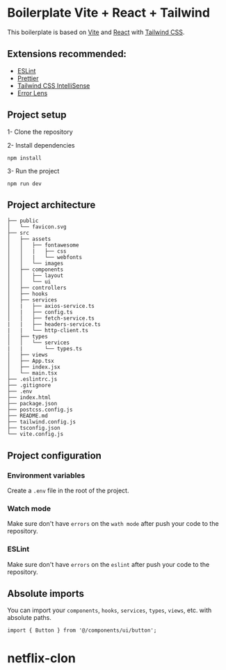 # Boilerplate Vite + React + Tailwind

This boilerplate is based on [Vite](https://vitejs.dev/) and [React](https://reactjs.org/) with [Tailwind CSS](https://tailwindcss.com/).

## Extensions recommended:

- [ESLint](https://marketplace.visualstudio.com/items?itemName=dbaeumer.vscode-eslint)
- [Prettier](https://marketplace.visualstudio.com/items?itemName=esbenp.prettier-vscode)
- [Tailwind CSS IntelliSense](https://marketplace.visualstudio.com/items?itemName=bradlc.vscode-tailwindcss)
- [Error Lens](https://marketplace.visualstudio.com/items?itemName=usernamehw.errorlens)

## Project setup

1- Clone the repository

2- Install dependencies

```
npm install
```

3- Run the project

```
npm run dev
```

## Project architecture

```
├── public 
│   └── favicon.svg
├── src
│   ├── assets
│   │   ├── fontawesome
│   │   |   ├── css
│   │   |   └── webfonts
│   │   └── images
│   ├── components
│   │   ├── layout
│   │   └── ui
│   ├── controllers
│   ├── hooks
│   ├── services
│   |   ├── axios-service.ts
│   |   ├── config.ts
│   │   ├── fetch-service.ts
|   |   ├── headers-service.ts
|   |   └── http-client.ts
│   ├── types
│   │   └── services
|   |       └── types.ts
│   ├── views
│   ├── App.tsx
│   ├── index.jsx
│   └── main.tsx
├── .eslintrc.js
├── .gitignore
├── .env
├── index.html
├── package.json
├── postcss.config.js
├── README.md
├── tailwind.config.js
├── tsconfig.json
└── vite.config.js
```

## Project configuration

### Environment variables

Create a `.env` file in the root of the project.

### Watch mode

Make sure don't have `errors` on the `wath mode` after push your code to the repository.

### ESLint

Make sure don't have `errors` on the `eslint` after push your code to the repository.

## Absolute imports

You can import your `components`, `hooks`, `services`, `types`, `views`, etc. with absolute paths.

```
import { Button } from '@/components/ui/button';
```








# netflix-clon
